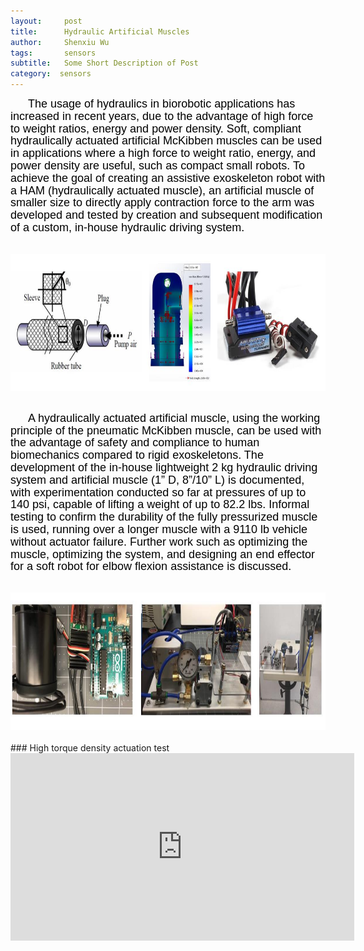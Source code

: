 ```yaml
---
layout:     post
title:      Hydraulic Artificial Muscles
author:     Shenxiu Wu
tags: 		sensors
subtitle:  	Some Short Description of Post
category:  sensors
---
```

<!-- Start Writing Below in Markdown -->

<p style="text-indent:2em"><font face="Arial" color = "black" size="4" style="line-height: 1.1">
The usage of hydraulics in biorobotic applications has increased in recent years, due to the advantage of high force to weight ratios, energy and power density. Soft, compliant hydraulically actuated artificial McKibben muscles can be used in applications where a high force to weight ratio, energy, and power density are useful, such as compact small robots.   To achieve the goal of creating an assistive exoskeleton robot with a HAM (hydraulically actuated muscle), an artificial muscle of smaller size to directly apply contraction force to the arm was developed and tested by creation and subsequent modification of a custom, in-house hydraulic driving system.</font></p>
<br>
<div align="center"><img width="750" height="220" src="/images/toolbox/actuators/hydraulic0.jpg"></div>
<br>
<p style="text-indent:2em"><font face="Arial" color = "black" size="4" style="line-height: 1.1">
A hydraulically actuated artificial muscle, using the working principle of the pneumatic McKibben muscle, can be used with the advantage of safety and compliance to human biomechanics compared to rigid exoskeletons. The development of the in-house lightweight 2 kg hydraulic driving system and artificial muscle (1” D, 8”/10” L)  is documented, with experimentation conducted so far at pressures of up to 140 psi,  capable of lifting a weight of up to 82.2 lbs. Informal testing to confirm the durability of the fully pressurized muscle is used, running over a longer muscle with a 9110 lb vehicle without actuator failure. Further work such as optimizing the muscle, optimizing the system, and designing an end effector for a soft robot for elbow flexion assistance is discussed.</font></p>

<br>

<div align="center"><img width="750" height="220" src="/images/toolbox/actuators/hydraulic1.jpg"></div>


<!--<img align="right" src="/images/toolbox/sensors/IMU.jpg"/>-->
<!--An IMU is a specific type of sensor that measures angular rate-->

<!--<div align="center"><img width="150" height="150" src="/images/wireless IMU.jpg"></div>-->
<!--
![wireless IMU](/images/wireless IMU.jpg)
-->
<!--
<div style="text-align: center"> 
<img src="/images/wireless IMU.jpg"/> 
</div>
-->

<br>
### High torque density actuation test
<br>
<div align="center">
<iframe width="550" height="300"  src="https://www.youtube.com/embed/D6mNcP0MkmA" frameborder="0" allow="autoplay; encrypted-media" allowfullscreen> </iframe>
</div>
<br><br>
<!--
Some of the information contained in this web site includes intellectual property covered by both issued and pending patent applications. It is intended solely for research, educational and scholarly purposes by not-for-profit research organizations. If you have interest in specific technologies for commercial applications, please contact us [here](/contact.html).
-->

